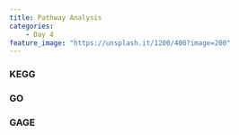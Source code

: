 ```yaml
---
title: Pathway Analysis
categories:
    - Day 4
feature_image: "https://unsplash.it/1200/400?image=200"
---
```


### KEGG
### GO
### GAGE
